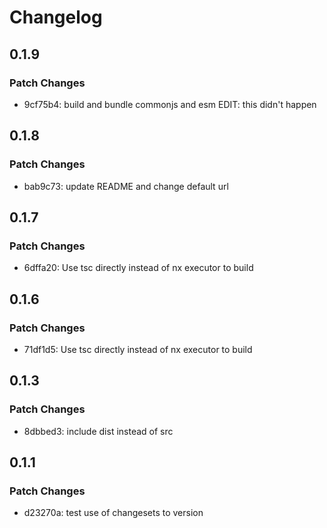 # Changelog

## 0.1.9

### Patch Changes

- 9cf75b4: build and bundle commonjs and esm EDIT: this didn't happen

## 0.1.8

### Patch Changes

- bab9c73: update README and change default url

## 0.1.7

### Patch Changes

- 6dffa20: Use tsc directly instead of nx executor to build

## 0.1.6

### Patch Changes

- 71df1d5: Use tsc directly instead of nx executor to build

## 0.1.3

### Patch Changes

- 8dbbed3: include dist instead of src

## 0.1.1

### Patch Changes

- d23270a: test use of changesets to version
